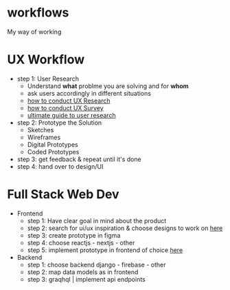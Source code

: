 # workflows
My way of working

# UX Workflow
- step 1: User Research 
   - Understand __what__ problme you are solving and for __whom__
   - ask users accordingly in different situations
   - [how to conduct UX Research](https://careerfoundry.com/en/blog/ux-design/how-to-conduct-user-experience-research-like-a-professional/)
   - [how to conduct UX Survey](https://uxplanet.org/this-is-all-you-need-to-know-to-conduct-a-ux-survey-50400af45920)
   - [ultimate guide to user research](https://uxplanet.org/ultimate-guide-to-user-research-bed4a57d260)
- step 2: Prototype the Solution 
   - Sketches
   - Wireframes
   - Digital Prototypes
   - Coded Prototypes
- step 3: get feedback & repeat until it's done
- step 4: hand over to design/UI

# Full Stack Web Dev
- Frontend
  - step 1: Have clear goal in mind about the product
  - step 2: search for ui/ux inspiration & choose designs to work on [here](https://github.com/JDRanpariya/workflows/blob/main/frontend_02.md)
  - step 3: create prototype in figma
  - step 4: choose reactjs - nextjs - other
  - step 5: implement prototype in frontend of choice [here](https://github.com/JDRanpariya/workflows/blob/main/frontend_04.md)
- Backend
  - step 1: choose backend django - firebase - other
  - step 2: map data models as in frontend
  - step 3: graqhql |  implement api endpoints
